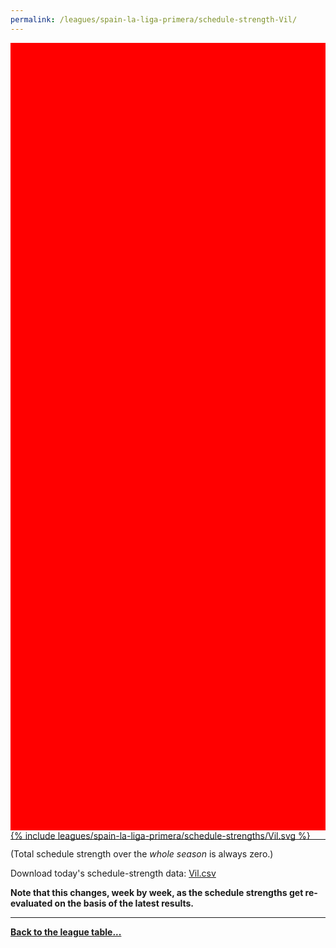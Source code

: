 ```yaml
---
permalink: /leagues/spain-la-liga-primera/schedule-strength-Vil/
---
```


<style>
.svg-wrap {
    background-color:red;
    height:0;
    padding-top:250%; /* 350px/550px */
    position: relative;
}

svg {
    background-color: white;
    height: 100%;
    display:block;
    width: 100%;
    position: absolute;
    top:0;
    left:0;
}
</style>


<div class="svg-wrap">
{% include leagues/spain-la-liga-primera/schedule-strengths/Vil.svg %}
</div>

-----

(Total schedule strength over the *whole season* is always zero.)


Download today's schedule-strength data: [Vil.csv](/assets/leagues/spain-la-liga-primera/2019/schedule-strengths/Vil.csv)

**Note that this changes, week by week, as the schedule strengths get re-evaluated on the
basis of the latest results.**

-----

[**Back to the league table...**](/leagues/spain-la-liga-primera)


